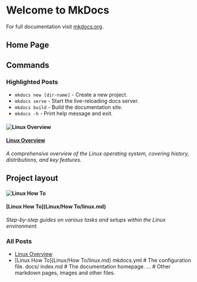 # Welcome to MkDocs

For full documentation visit [mkdocs.org](https://www.mkdocs.org).

## Home Page
## Commands

### Highlighted Posts
* `mkdocs new [dir-name]` - Create a new project.
* `mkdocs serve` - Start the live-reloading docs server.
* `mkdocs build` - Build the documentation site.
* `mkdocs -h` - Print help message and exit.

#### ![Linux Overview](path/to/your/image.jpg)
#### [Linux Overview](Linux/linux.md)
*A comprehensive overview of the Linux operating system, covering history, distributions, and key features.*
## Project layout

#### ![Linux How To](path/to/another/image.jpg)
#### [Linux How To](Linux/How To/linux.md)
*Step-by-step guides on various tasks and setups within the Linux environment.*
### All Posts
- [Linux Overview](Linux/linux.md)
- [Linux How To](Linux/How To/linux.md)
    mkdocs.yml    # The configuration file.
    docs/
        index.md  # The documentation homepage.
        ...       # Other markdown pages, images and other files.